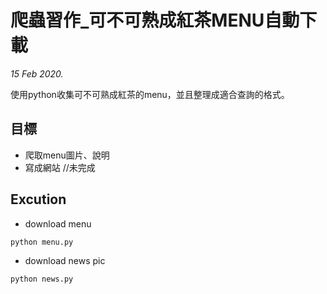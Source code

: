 # 爬蟲習作_可不可熟成紅茶MENU自動下載
_15 Feb 2020._  

使用python收集可不可熟成紅茶的menu，並且整理成適合查詢的格式。

## 目標
* 爬取menu圖片、說明
* 寫成網站 //未完成

## Excution
* download menu
```
python menu.py
```
* download news pic
```
python news.py
```